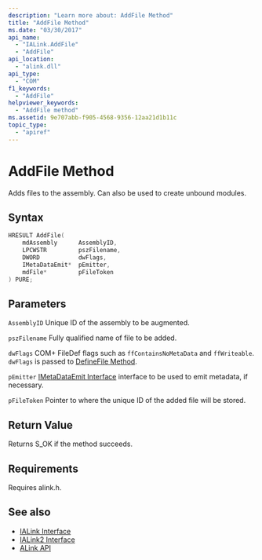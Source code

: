 ```yaml
---
description: "Learn more about: AddFile Method"
title: "AddFile Method"
ms.date: "03/30/2017"
api_name:
  - "IALink.AddFile"
  - "AddFile"
api_location:
  - "alink.dll"
api_type:
  - "COM"
f1_keywords:
  - "AddFile"
helpviewer_keywords:
  - "AddFile method"
ms.assetid: 9e707abb-f905-4568-9356-12aa21d1b11c
topic_type:
  - "apiref"
---
```

# AddFile Method

Adds files to the assembly. Can also be used to create unbound modules.

## Syntax

```cpp
HRESULT AddFile(
    mdAssembly      AssemblyID,
    LPCWSTR         pszFilename,
    DWORD           dwFlags,
    IMetaDataEmit*  pEmitter,
    mdFile*         pFileToken
) PURE;
```

## Parameters

 `AssemblyID`
 Unique ID of the assembly to be augmented.

 `pszFilename`
 Fully qualified name of file to be added.

 `dwFlags`
 COM+ FileDef flags such as `ffContainsNoMetaData` and `ffWriteable`. `dwFlags` is passed to [DefineFile Method](../../../core/unmanaged-apis/metadata/imetadataassemblyemit-definefile-method.md).

 `pEmitter`
 [IMetaDataEmit Interface](../../../core/unmanaged-apis/metadata/imetadataemit-interface.md) interface to be used to emit metadata, if necessary.

 `pFileToken`
 Pointer to where the unique ID of the added file will be stored.

## Return Value

 Returns S_OK if the method succeeds.

## Requirements

 Requires alink.h.

## See also

- [IALink Interface](ialink-interface.md)
- [IALink2 Interface](ialink2-interface.md)
- [ALink API](index.md)

